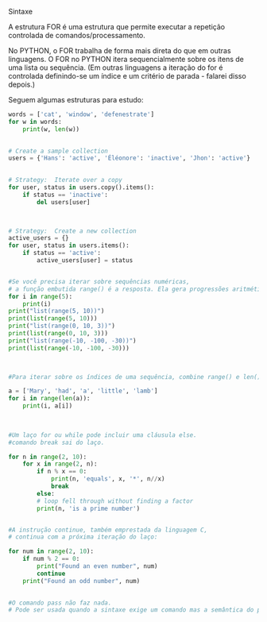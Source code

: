 Sintaxe

A estrutura FOR é uma estrutura que permite executar a repetição controlada de comandos/processamento.

No PYTHON, o FOR trabalha de forma mais direta do que em outras linguagens.
O FOR no PYTHON itera sequencialmente sobre os itens de uma lista ou sequência. (Em outras linguagens a iteração do for é controlada definindo-se um índice e um critério de parada - falarei disso depois.)

Seguem algumas estruturas para estudo:

```python
words = ['cat', 'window', 'defenestrate']
for w in words:
    print(w, len(w))

  
# Create a sample collection
users = {'Hans': 'active', 'Éléonore': 'inactive', 'Jhon': 'active'}

  
# Strategy:  Iterate over a copy
for user, status in users.copy().items():
    if status == 'inactive':
        del users[user]

  

# Strategy:  Create a new collection
active_users = {}
for user, status in users.items():
    if status == 'active':
        active_users[user] = status


#Se você precisa iterar sobre sequências numéricas,
# a função embutida range() é a resposta. Ela gera progressões aritméticas:
for i in range(5):
    print(i)
print("list(range(5, 10))")
print(list(range(5, 10)))
print("list(range(0, 10, 3))")
print(list(range(0, 10, 3)))
print("list(range(-10, -100, -30))")
print(list(range(-10, -100, -30)))

  

#Para iterar sobre os índices de uma sequência, combine range() e len() da seguinte forma:

a = ['Mary', 'had', 'a', 'little', 'lamb']
for i in range(len(a)):
    print(i, a[i])

  
  
#Um laço for ou while pode incluir uma cláusula else.
#comando break sai do laço.

for n in range(2, 10):
    for x in range(2, n):
        if n % x == 0:
            print(n, 'equals', x, '*', n//x)
            break
	    else:
        # loop fell through without finding a factor
        print(n, 'is a prime number')


#A instrução continue, também emprestada da linguagem C,
# continua com a próxima iteração do laço:

for num in range(2, 10):
    if num % 2 == 0:
        print("Found an even number", num)
        continue
    print("Found an odd number", num)

  
#O comando pass não faz nada.
# Pode ser usada quando a sintaxe exige um comando mas a semântica do programa não requer nenhuma ação.
```
 

